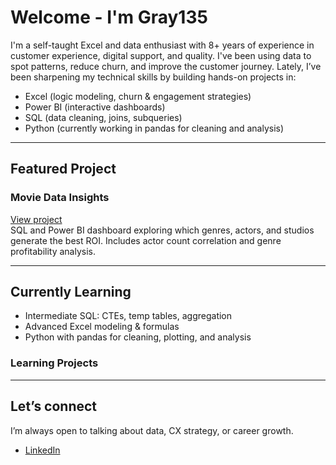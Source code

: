 # Welcome - I'm Gray135

I'm a self-taught Excel and data enthusiast with 8+ years of experience in customer experience, digital support, and quality. I've been using data to spot patterns, reduce churn, and improve the customer journey. Lately, I’ve been sharpening my technical skills by building hands-on projects in:

- Excel (logic modeling, churn & engagement strategies)
- Power BI (interactive dashboards)
- SQL (data cleaning, joins, subqueries)
- Python (currently working in pandas for cleaning and analysis)

---

## Featured Project

### Movie Data Insights
[View project](https://github.com/Gray135/movie-data-insights)  
SQL and Power BI dashboard exploring which genres, actors, and studios generate the best ROI. Includes actor count correlation and genre profitability analysis.

---

## Currently Learning

- Intermediate SQL: CTEs, temp tables, aggregation
- Advanced Excel modeling & formulas
- Python with pandas for cleaning, plotting, and analysis

### Learning Projects

---

## Let’s connect
I’m always open to talking about data, CX strategy, or career growth. 
- [LinkedIn](https://www.linkedin.com/in/aaronzeug)

